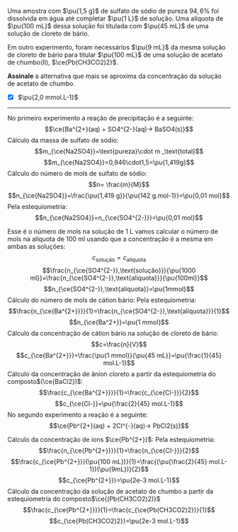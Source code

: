 Uma amostra com $\pu{1,5 g}$ de sulfato de sódio de pureza $94,6\%$ foi dissolvida em água até completar $\pu{1 L}$ de solução. Uma alíquota de $\pu{100 mL}$ dessa solução foi titulada com $\pu{45 mL}$ de uma solução de cloreto de bário. 

Em outro experimento, foram necessários $\pu{9 mL}$ da mesma solução de cloreto de bário para titular $\pu{100 mL}$ de uma solução de acetato de chumbo(II), $\ce{Pb(CH3CO2)2}$.

**Assinale** a alternativa que mais se aproxima da concentração da solução de acetato de chumbo.

- [x] $\pu{2,0 mmol.L-1}$

---

No primeiro experimento a reação de precipitação é a seguinte:
$$\ce{Ba^{2+}(aq) + SO4^{2-}(aq)-> BaSO4(s)}$$
Cálculo da massa de sulfato de sódio:
$$m_{\ce{Na2SO4}}=\text{pureza}\cdot m _\text{total}$$
$$m_{\ce{Na2SO4}}=0,946\cdot1,5=\pu{1,419g}$$
Cálculo do número de mols de sulfato de sódio:
$$n= \frac{m}{M}$$
$$n_{\ce{Na2SO4}}=\frac{\pu{1,419 g}}{\pu{142 g.mol-1}}=\pu{0,01 mol}$$
Pela estequiometria:
$$n_{\ce{Na2SO4}}=n_{\ce{SO4^{2-}}}=\pu{0,01 mol}$$

Esse é o número de mols na solução de 1 L vamos calcular o número de mols na alíquota de 100 ml usando que a concentração é a mesma em ambas as soluções:
$$c_{\text{solução}}=c_{\text{alíquota}}$$
$$\frac{n_{\ce{SO4^{2-}},\text{solução}}}{\pu{1000 ml}}=\frac{n_{\ce{SO4^{2-}},\text{alíquota}}}{\pu{100ml}}$$
$$n_{\ce{SO4^{2-}},\text{alíquota}}=\pu{1mmol}$$
Cálculo do número de mols de cátion bário:
Pela estequiometria:
$$\frac{n_{\ce{Ba^{2+}}}}{1}=\frac{n_{\ce{SO4^{2-}},\text{alíquota}}}{1}$$
$$n_{\ce{Ba^2+}}=\pu{1 mmol}$$
Cálculo da concentração de cátion bário na solução de cloreto de bário:
$$c=\frac{n}{V}$$
$$c_{\ce{Ba^{2+}}}=\frac{\pu{1 mmol}}{\pu{45 mL}}=\pu{\frac{1}{45} mol.L-1}$$
Cálculo da concentração de ânion cloreto a partir da estequiometria do composto$(\ce{BaCl2})$:
$$\frac{c_{\ce{Ba^{2+}}}}{1}=\frac{c_{\ce{Cl-}}}{2}$$
$$c_{\ce{Cl-}}=\pu{\frac{2}{45} mol.L-1}$$
No segundo experimento a reação é a seguinte:
$$\ce{Pb^{2+}(aq) + 2Cl^{-}(aq)-> PbCl2(s)}$$

Cálculo da concentração de íons $\ce{Pb^{2+}}$:
Pela estequiometria:
$$\frac{n_{\ce{Pb^{2+}}}}{1}=\frac{n_{\ce{Cl-}}}{2}$$
$$\frac{c_{\ce{Pb^{2+}}}(\pu{100 mL})}{1}=\frac{(\pu{\frac{2}{45} mol.L-1})(\pu{9mL})}{2}$$
$$c_{\ce{Pb^{2+}}}=\pu{2e-3 mol.L-1}$$
Cálculo da concentração da solução de acetato de chumbo a partir da estequiometria do composto$\ce{(Pb(CH3CO2)2)}$ 
$$\frac{c_{\ce{Pb^{2+}}}}{1}=\frac{c_{\ce{Pb(CH3CO2)2}}}{1}$$
$$c_{\ce{Pb(CH3CO2)2}}=\pu{2e-3 mol.L-1}$$


